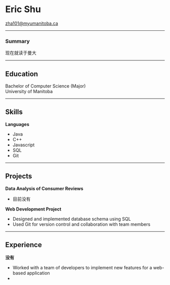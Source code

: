 # Eric Shu
zha101@myumanitoba.ca
___
### Summary  
现在就读于曼大
___
## Education

Bachelor of Computer Science (Major)  
University of Manitoba
___
## Skills
**Languages**
- Java
- C++
- Javascript
- SQL
- Git

___
## Projects
**Data Analysis of Consumer Reviews**

- 目前没有

**Web Development Project**

- Designed and implemented database schema using SQL
- Used Git for version control and collaboration with team members
___
## Experience

**没有**

- Worked with a team of developers to implement new features for a web-based application
- 
